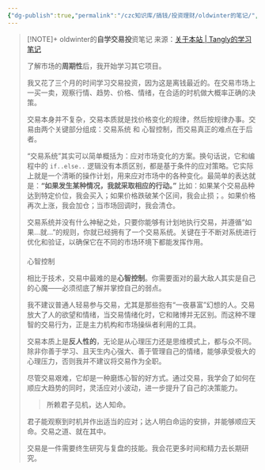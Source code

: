 ```yaml
---
{"dg-publish":true,"permalink":"/czc知识库/搞钱/投资理财/oldwinter的笔记/","dgPassFrontmatter":true,"created":"2024-12-07T15:56:44.015+08:00","updated":"2024-12-08T11:38:09.396+08:00"}
---
```




> [!NOTE]+ oldwinter的**自学交易投**资笔记
> 来源：[关于本站 | Tangly的学习笔记](https://blog.tangly1024.com/about)
> 
> 了解市场的**周期性**后，我开始学习其它项目。
> 
> 我又花了三个月的时间学习交易投资，因为这是离钱最近的。在交易市场上一买一卖，观察行情、趋势、价格、情绪，在合适的时机做大概率正确的决策。
> 
> 交易本身并不复杂，交易本质就是找价格变化的规律，然后按规律办事。交易由两个关键部分组成：交易系统 和 心智控制，而交易真正的难点在于后者。
> 
> “交易系统”其实可以简单概括为：应对市场变化的方案。换句话说，它和编程中的 `if..else..` 逻辑没有本质区别，都是基于条件的应对策略。它实际上就是一个清晰的操作计划，用来应对市场中的各种变化。最简单的表达就是：**“**如果发生某种情况，我就采取相应的行动。**”** 比如：如果某个交易品种达到特定价位，我会买入；如果价格跌破某个区间，我会止损；。如果价格再次上涨，我会加仓；当市场回调时，我会清仓。
> 
> 交易系统并没有什么神秘之处，只要你能够有计划地执行交易，并遵循“如果…就…”的规则，你就已经拥有了一个交易系统。关键在于不断对系统进行优化和验证，以确保它在不同的市场环境下都能发挥作用。
> 
> #### 
> 
> [](https://blog.tangly1024.com/about#4ca214298581473eae0f02802cd991aa "心智控制")心智控制
> 
> 相比于技术，交易中最难的是**心智控制**。你需要面对的最大敌人其实是自己的心魔——必须彻底了解并掌控自己的弱点。
> 
> 我不建议普通人轻易参与交易，尤其是那些抱有“一夜暴富”幻想的人。交易放大了人的欲望和情绪，当交易情绪化时，它和赌博并无区别。而这种不理智的交易行为，正是主力机构和市场操纵者利用的工具。
> 
> 交易本质上是**反人性的**，无论是从心理压力还是思维模式上，都与众不同。除非你善于学习、且天生内心强大、善于管理自己的情绪，能够承受极大的心理压力，否则我并不建议将交易作为全职。
> 
> 尽管交易艰难，它却是一种磨炼心智的好方式。通过交易，我学会了如何在顺应大趋势的同时，灵活应对小波动，进一步提升了自己的决策能力。
> 
> > 所赖君子见机，达人知命。
> 
> 君子能观察到时机并作出适当的应对；达人明白命运的安排，并能够顺应天命。交易之道、就在其中。
> 
> 交易是一件需要终生研究与复盘的技能。我会花更多时间和精力去长期研究。